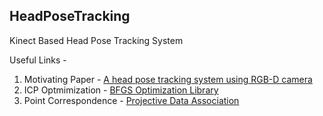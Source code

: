 ## HeadPoseTracking
Kinect Based Head Pose Tracking System

Useful Links -

1. Motivating Paper - [A head pose tracking system using RGB-D camera](http://dl.acm.org/citation.cfm?id=2530060)
2. ICP Optmimization - [BFGS Optimization Library](http://www.chokkan.org/software/liblbfgs/index.html)
3. Point Correspondence - [Projective Data Association](http://research.microsoft.com/pubs/155416/kinectfusion-uist-comp.pdf)
